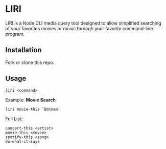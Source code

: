 # LIRI

LIRI is a Node CLI media query tool designed to allow simplified searching of your favorites movies or music through your favorite command-line program.

## Installation

Fork or clone this repo.

## Usage

```
liri <command>
```
Example: **Movie Search**
``` 
liri movie-this `Batman`
```

Full List:
```
concert-this <artist>
movie-this <movie>
spotify-this <song>
do-what-it-says
```